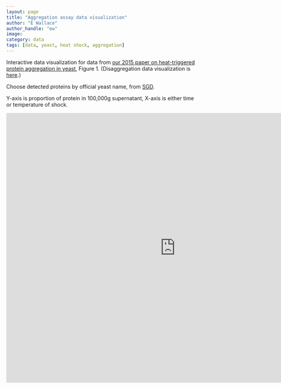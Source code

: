```yaml
---
layout: page
title: "Aggregation assay data visualization"
author: "E Wallace"
author_handle: "ew"
image: 
category: data
tags: [data, yeast, heat shock, aggregation]
---
```


Interactive data visualization for data from [our 2015 paper on heat-triggered protein aggregation in yeast][1], Figure 1. (Disaggregation data visualization is [here][2].)

Choose detected proteins by official yeast name, from [SGD](http://www.yeastgenome.org/).

Y-axis is proportion of protein in 100,000g supernatant, X-axis is either time or temperature of shock.

<iframe width="900" height="720" src="https://dadrummond.shinyapps.io/psup_shiny/" frameborder="0"> </iframe>

[1]: /papers/paper/endogenous-aggregates
[2]: /data/postheat-disaggregation-yeast-visualization